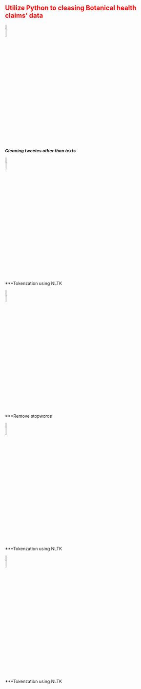 <h2 style='color:red'> Utilize Python to cleasing Botanical health claims' data </h2> 
<img style = "vertical-align:middle; display:flex" src="https://user-images.githubusercontent.com/65596664/154809596-a7527236-4775-4832-bf69-7eba010c968a.png" width=10% height=10%>

***Cleaning tweetes other than texts***

<img src="https://user-images.githubusercontent.com/65596664/154813425-33b11084-82ef-4642-94a7-f63ad335cb67.jpg" width=10% height=10%)>

***Tokenzation using NLTK


<img src="https://i0.wp.com/xpo6.com/wp-content/uploads/2009/04/stop-words.png?fit=837%2C499&w=640" width=10% height=10%)>

***Remove stopwords



<img src="https://user-images.githubusercontent.com/65596664/154813425-33b11084-82ef-4642-94a7-f63ad335cb67.jpg" width=10% height=10%)>

***Tokenzation using NLTK


<img src="https://user-images.githubusercontent.com/65596664/154813425-33b11084-82ef-4642-94a7-f63ad335cb67.jpg" width=10% height=10%)>

***Tokenzation using NLTK


 



